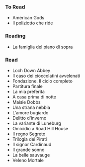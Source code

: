 ### To Read

- American Gods
- Il poliziotto che ride

### Reading

- La famiglia del piano di sopra

### Read

- Loch Down Abbey
- Il caso dei cioccolatini avvelenati
- Fondazione. Il ciclo completo
- Partitura finale
- La mia preferita
- A casa prima di notte
- Maisie Dobbs
- Una strana nebbia
- L'amore bugiardo
- Delitto d'inverno
- La variante di Luneburg
- Omicidio a Road Hill House
- Il regno Segreto
- Trilogia dei Pirati
- Il signor Cardinaud
- Il grande sonno
- La belle sauvauge
- Veleno Mortale
